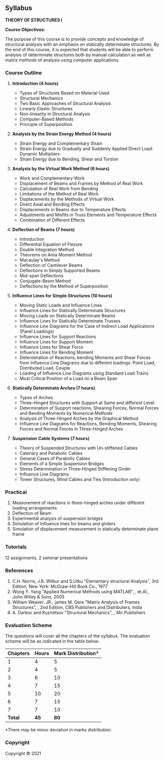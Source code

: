## Syllabus

**THEORY OF STRUCTURES I**

**Course Objectives:**

The purpose of this course is to provide concepts and knowledge of structural analysis with an emphasis on statically determinate structures. By the end of this course, it is expected that students will be able to perform analysis of determinate structures both by manual calculation as well as matrix methods of analysis using computer applications.

### Course Outline

1. **Introduction (4 hours)**
    * Types of Structures Based on Material Used
    * Structural Mechanics
    * Two Basic Approaches of Structural Analysis
    * Linearly Elastic Structures
    * Non-linearity in Structural Analysis
    * Computer-Based Methods
    * Principle of Superposition

2. **Analysis by the Strain Energy Method (4 hours)**
    * Strain Energy and Complementary Strain
    * Strain Energy due to Gradually and Suddenly Applied Direct Load: Dynamic Multipliers
    * Strain Energy due to Bending, Shear and Torsion

3. **Analysis by the Virtual Work Method (6 hours)**
    * Work and Complementary Work
    * Displacement of Beams and Frames by Method of Real Work
    * Calculation of Real Work from Bending
    * Limitations of the Method of Real Work 
    * Displacements by the Methods of Virtual Work
    * Direct Axial and Bending Effects
    * Displacements in Beams due to Temperature Effects
    * Adjustments and Misfits in Truss Elements and Temperature Effects
    * Combination of Different Effects

4. **Deflection of Beams (7 hours)**
    * Introduction
    * Differential Equation of Flexure
    * Double Integration Method
    * Theorems on Area Moment Method
    * Macaulay's Method
    * Deflection of Cantilever Beams
    * Deflections in Simply Supported Beams
    * Mid-span Deflections
    * Conjugate-Beam Method
    * Deflections by the Method of Superposition

5. **Influence Lines for Simple Structures (10 hours)**
    * Moving Static Loads and Influence Lines
    * Influence Lines for Statically Determinate Structures
    * Moving Loads on Statically Determinate Beams
    * Influence Lines for Statically Determinate Trusses
    * Influence Line Diagrams for the Case of Indirect Load Applications (Panel Loadings)
    * Influence Lines for Support Reactions
    * Influence Lines for Support Moment
    * Influence Lines for Shear Force
    * Influence Lines for Bending Moment
    * Determination of Reactions, bending Moments and Shear Forces from Influence Line Diagrams due to different loadings: Point Load, Distributed Load, Couple
    * Loading of Influence Line Diagrams using Standard Load Trains
    * Most Critical Position of a Load on a Beam Span

6. **Statically Determinate Arches (7 hours)**
    * Types of Arches 
    * Three-Hinged Structures with Support at Same and different Level
    * Determination of Support reactions, Shearing Forces, Normal Forces and Bending Moments by Numerical Methods
    * Analysis of Three-Hinged Arches by the Graphical Method
    * Influence Line Diagrams for Reactions, Bending Moments, Shearing Forces and Normal Forces in Three-Hinged Arches

7. **Suspension Cable Systems (7 hours)**
    * Theory of Suspended Structures with Un-stiffened Cables
    * Catenary and Parabolic Cables
    * General Cases of Parabolic Cables
    * Elements of a Simple Suspension Bridges
    * Stress Determination in Three-Hinged Stiffening Girder
    * Influence Line Diagrams
    * Tower Structures, Wind Cables and Ties (Introduction only)


### Practical

1. Measurement of reactions in three-hinged arches under different loading arrangements
2. Deflection of Beam
3. Experimental analysis of suspension bridges
4. Simulation of Influence lines for beams and girders
5. Simulation of displacement measurement in statically determinate plane frame

### Tutorials

12 assignments, 2 seminar presentations

### References

1. C.H. Norris, J.B. Wilbur and S.Utku "Elementary structural Analysis", 3rd Edition, New York: McGraw-Hill Book Co., 1977
2. Wong Y. Yang "Applied Numerical Methods using MATLAB", , et.Al., John Willey & Sons, 2005
3. William Weaver, JR., james M. Gere "Matrix Analysis of Frames Structures", , 2nd Edition, CBS Publishers and Distributers, India
4. A. Darkov and Kuznetsov "Structural Mechanics", , Mir Publishers

### Evaluation Scheme

The questions will cover all the chapters of the syllabus. The evaluation scheme will be as indicated in the table below:

| Chapters | Hours | Mark Distribution* |
|---|---|---|
| 1 | 4 | 5 |
| 2 | 4 | 5 |
| 3 | 6 | 10 |
| 4 | 7 | 15 |
| 5 | 10 | 20 |
| 6 | 7 | 15 |
| 7 | 7 | 10 |
| **Total** | **45** | **80** |

*There may be minor deviation in marks distribution.

### Copyright

Copyright © 2021
